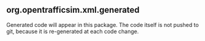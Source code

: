 ## org.opentrafficsim.xml.generated

Generated code will appear in this package. The code itself is not pushed to git, because it is re-generated at each code change.